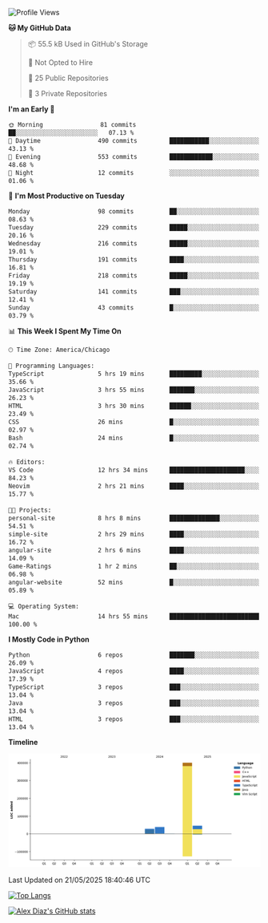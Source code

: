 <!--START_SECTION:waka-->
![Profile Views](http://img.shields.io/badge/Profile%20Views-14-blue)

**🐱 My GitHub Data** 

> 📦 55.5 kB Used in GitHub's Storage 
 > 
> 🚫 Not Opted to Hire
 > 
> 📜 25 Public Repositories 
 > 
> 🔑 3 Private Repositories 
 > 
**I'm an Early 🐤** 

```text
🌞 Morning                81 commits          ██░░░░░░░░░░░░░░░░░░░░░░░   07.13 % 
🌆 Daytime                490 commits         ███████████░░░░░░░░░░░░░░   43.13 % 
🌃 Evening                553 commits         ████████████░░░░░░░░░░░░░   48.68 % 
🌙 Night                  12 commits          ░░░░░░░░░░░░░░░░░░░░░░░░░   01.06 % 
```
📅 **I'm Most Productive on Tuesday** 

```text
Monday                   98 commits          ██░░░░░░░░░░░░░░░░░░░░░░░   08.63 % 
Tuesday                  229 commits         █████░░░░░░░░░░░░░░░░░░░░   20.16 % 
Wednesday                216 commits         █████░░░░░░░░░░░░░░░░░░░░   19.01 % 
Thursday                 191 commits         ████░░░░░░░░░░░░░░░░░░░░░   16.81 % 
Friday                   218 commits         █████░░░░░░░░░░░░░░░░░░░░   19.19 % 
Saturday                 141 commits         ███░░░░░░░░░░░░░░░░░░░░░░   12.41 % 
Sunday                   43 commits          █░░░░░░░░░░░░░░░░░░░░░░░░   03.79 % 
```


📊 **This Week I Spent My Time On** 

```text
🕑︎ Time Zone: America/Chicago

💬 Programming Languages: 
TypeScript               5 hrs 19 mins       █████████░░░░░░░░░░░░░░░░   35.66 % 
JavaScript               3 hrs 55 mins       ███████░░░░░░░░░░░░░░░░░░   26.23 % 
HTML                     3 hrs 30 mins       ██████░░░░░░░░░░░░░░░░░░░   23.49 % 
CSS                      26 mins             █░░░░░░░░░░░░░░░░░░░░░░░░   02.97 % 
Bash                     24 mins             █░░░░░░░░░░░░░░░░░░░░░░░░   02.74 % 

🔥 Editors: 
VS Code                  12 hrs 34 mins      █████████████████████░░░░   84.23 % 
Neovim                   2 hrs 21 mins       ████░░░░░░░░░░░░░░░░░░░░░   15.77 % 

🐱‍💻 Projects: 
personal-site            8 hrs 8 mins        ██████████████░░░░░░░░░░░   54.51 % 
simple-site              2 hrs 29 mins       ████░░░░░░░░░░░░░░░░░░░░░   16.72 % 
angular-site             2 hrs 6 mins        ████░░░░░░░░░░░░░░░░░░░░░   14.09 % 
Game-Ratings             1 hr 2 mins         ██░░░░░░░░░░░░░░░░░░░░░░░   06.98 % 
angular-website          52 mins             █░░░░░░░░░░░░░░░░░░░░░░░░   05.89 % 

💻 Operating System: 
Mac                      14 hrs 55 mins      █████████████████████████   100.00 % 
```

**I Mostly Code in Python** 

```text
Python                   6 repos             ███████░░░░░░░░░░░░░░░░░░   26.09 % 
JavaScript               4 repos             ████░░░░░░░░░░░░░░░░░░░░░   17.39 % 
TypeScript               3 repos             ███░░░░░░░░░░░░░░░░░░░░░░   13.04 % 
Java                     3 repos             ███░░░░░░░░░░░░░░░░░░░░░░   13.04 % 
HTML                     3 repos             ███░░░░░░░░░░░░░░░░░░░░░░   13.04 % 
```



**Timeline**

![Lines of Code chart](https://raw.githubusercontent.com/imloadinqqq/imloadinqqq/main/assets/bar_graph.png)


 Last Updated on 21/05/2025 18:40:46 UTC
<!--END_SECTION:waka-->

[![Top Langs](https://github-readme-stats.vercel.app/api/top-langs/?username=imloadinqqq)](https://github.com/anuraghazra/github-readme-stats)

[![Alex Diaz's GitHub stats](https://github-readme-stats.vercel.app/api?username=imloadinqqq&show_icons=true&theme=gradient)](https://github.com/anuraghazra/github-readme-stats)
